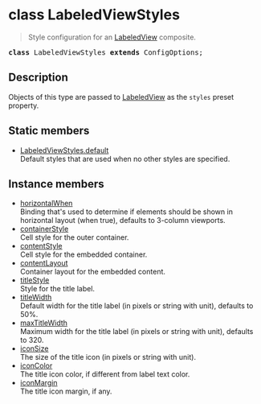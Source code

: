 # class LabeledViewStyles

> Style configuration for an [LabeledView](LabeledView.md) composite.

<pre class="docgen_signature"><b>class</b> LabeledViewStyles <b>extends</b> ConfigOptions;</pre>

## Description

Objects of this type are passed to [LabeledView](LabeledView.md) as the `styles` preset property.

## Static members

- [<!--{ref:property}-->LabeledViewStyles.default](LabeledViewStyles_default.md) <!--{refchip:static}-->\
    Default styles that are used when no other styles are specified.

## Instance members

- [<!--{ref:property}-->horizontalWhen](LabeledViewStyles_horizontalWhen.md) \
    Binding that's used to determine if elements should be shown in horizontal layout (when true), defaults to 3-column viewports.
- [<!--{ref:property}-->containerStyle](LabeledViewStyles_containerStyle.md) \
    Cell style for the outer container.
- [<!--{ref:property}-->contentStyle](LabeledViewStyles_contentStyle.md) \
    Cell style for the embedded container.
- [<!--{ref:property}-->contentLayout](LabeledViewStyles_contentLayout.md) \
    Container layout for the embedded content.
- [<!--{ref:property}-->titleStyle](LabeledViewStyles_titleStyle.md) \
    Style for the title label.
- [<!--{ref:property}-->titleWidth](LabeledViewStyles_titleWidth.md) \
    Default width for the title label (in pixels or string with unit), defaults to 50%.
- [<!--{ref:property}-->maxTitleWidth](LabeledViewStyles_maxTitleWidth.md) \
    Maximum width for the title label (in pixels or string with unit), defaults to 320.
- [<!--{ref:property}-->iconSize](LabeledViewStyles_iconSize.md) \
    The size of the title icon (in pixels or string with unit).
- [<!--{ref:property}-->iconColor](LabeledViewStyles_iconColor.md) \
    The title icon color, if different from label text color.
- [<!--{ref:property}-->iconMargin](LabeledViewStyles_iconMargin.md) \
    The title icon margin, if any.